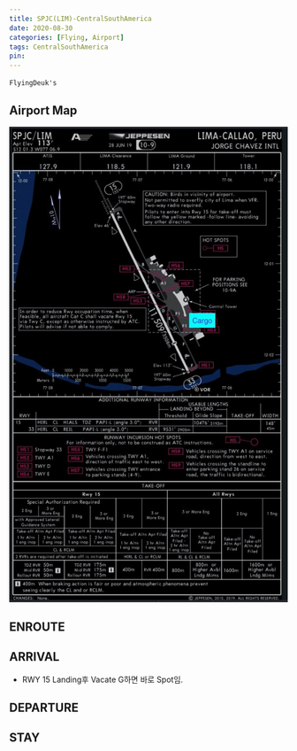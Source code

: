 ```yaml
---
title: SPJC(LIM)-CentralSouthAmerica
date: 2020-08-30
categories: [Flying, Airport]
tags: CentralSouthAmerica
pin:
---
```

`FlyingDeuk's`
>


## Airport Map
![lim](/img/flying/airport/lim_ap.jpg)

## ENROUTE

## ARRIVAL
- RWY 15 Landing후 Vacate G하면 바로 Spot임.



## DEPARTURE

## STAY
